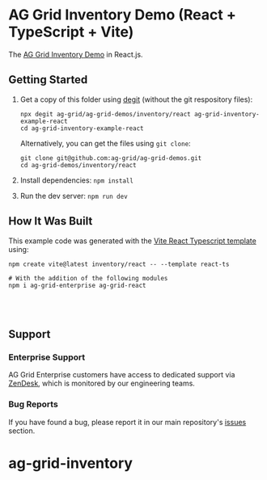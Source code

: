 # AG Grid Inventory Demo (React + TypeScript + Vite)

The [AG Grid Inventory Demo](https://ag-grid.com/example-inventory/) in React.js.

## Getting Started

1. Get a copy of this folder using [degit](https://github.com/Rich-Harris/degit) (without the git respository files):

   ```
   npx degit ag-grid/ag-grid-demos/inventory/react ag-grid-inventory-example-react
   cd ag-grid-inventory-example-react
   ```

   Alternatively, you can get the files using `git clone`:

   ```
   git clone git@github.com:ag-grid/ag-grid-demos.git
   cd ag-grid-demos/inventory/react
   ```

2. Install dependencies: `npm install`
3. Run the dev server: `npm run dev`

## How It Was Built

This example code was generated with the [Vite React Typescript template](https://vitejs.dev/guide/) using:

```
npm create vite@latest inventory/react -- --template react-ts

# With the addition of the following modules
npm i ag-grid-enterprise ag-grid-react
```

<br /><br />

## Support

### Enterprise Support

AG Grid Enterprise customers have access to dedicated support via [ZenDesk](https://ag-grid.zendesk.com/hc/en-us), which is monitored by our engineering teams.

### Bug Reports

If you have found a bug, please report it in our main repository's [issues](https://github.com/ag-grid/ag-grid/issues) section.
# ag-grid-inventory
